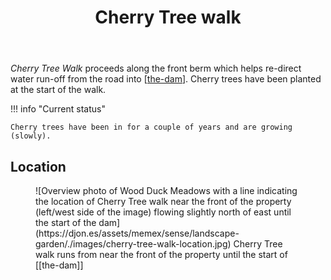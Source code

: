 ﻿---
backlinks:
- title: Wood duck meadows
  url: /memex/sense/landscape-garden/wood-duck-meadows.html
- title: Front yard
  url: /memex/sense/landscape-garden/front-yard.html
- title: Ceratonia siliqua (Carob tree)
  url: /memex/sense/landscape-garden/plants/ceratonia-siliqua.html
tags:
- zone
- wood-duck-meadows
- landscape
title: Cherry Tree walk
type: note
---
_Cherry Tree Walk_ proceeds along the front berm which helps re-direct water run-off from the road into [[the-dam]]. Cherry trees have been planted at the start of the walk.

!!! info "Current status"

    Cherry trees have been in for a couple of years and are growing (slowly). 

## Location

<figure markdown>
![Overview photo of Wood Duck Meadows with a line indicating the location of Cherry Tree walk near the front of the property (left/west side of the image) flowing slightly north of east until the start of the dam](https://djon.es/assets/memex/sense/landscape-garden/./images/cherry-tree-walk-location.jpg)
<caption>Cherry Tree walk runs from near the front of the property until the start of [[the-dam]]</caption>
</figure>


[//begin]: # "Autogenerated link references for markdown compatibility"
[the-dam]: the-dam "The Dam"
[//end]: # "Autogenerated link references"